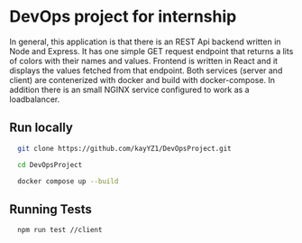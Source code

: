 
# DevOps project for internship
In general, this application is that there is an REST Api backend written in Node and Express. It has one simple GET request endpoint that returns a lits of colors with their names and values. Frontend is written in React and it displays the values fetched from that endpoint. Both services (server and client) are contenerized with docker and build with docker-compose. In addition there is an small NGINX service configured to work as a loadbalancer.
## Run locally 
```bash
  git clone https://github.com/kayYZ1/DevOpsProject.git
```

```bash
  cd DevOpsProject
```
```bash
  docker compose up --build
```
## Running Tests


```bash
  npm run test //client
```


